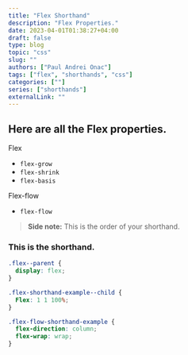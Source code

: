 ```yaml
---
title: "Flex Shorthand"
description: "Flex Properties."
date: 2023-04-01T01:38:27+04:00
draft: false
type: blog
topic: "css"
slug: ""
authors: ["Paul Andrei Onac"]
tags: ["flex", "shorthands", "css"]
categories: [""]
series: ["shorthands"]
externalLink: ""
---
```


## Here are all the Flex properties.

Flex
- ```flex-grow```
- ```flex-shrink```
- ```flex-basis```

Flex-flow
- ```flex-flow```

> **Side note:** This is the order of your shorthand.

### This is the shorthand.

```css
.flex--parent {
  display: flex;
}

.flex-shorthand-example--child {
  Flex: 1 1 100%;
}
```

```css
.flex-flow-shorthand-example {
  flex-direction: column;
  flex-wrap: wrap;
}